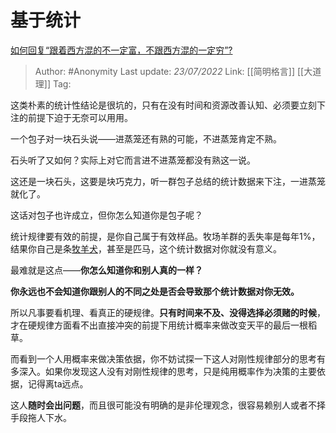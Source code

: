 # 基于统计
[如何回复“跟着西方混的不一定富，不跟西方混的一定穷”?](https://www.zhihu.com/question/543658032/answer/2583088750)

> Author: #Anonymity
> Last update: *23/07/2022*
> Link: [[简明格言]] [[大道理]]
> Tag:

这类朴素的统计性结论是很坑的，只有在没有时间和资源改善认知、必须要立刻下注的前提下迫于无奈可以用用。

一个包子对一块石头说——进蒸笼还有熟的可能，不进蒸笼肯定不熟。

石头听了又如何？实际上对它而言进不进蒸笼都没有熟这一说。

这还是一块石头，这要是块巧克力，听一群包子总结的统计数据来下注，一进蒸笼就化了。

这话对包子也许成立，但你怎么知道你是包子呢？

统计规律要有效的前提，是你自己属于有效样品。牧场羊群的丢失率是每年1%，结果你自己是条[牧羊犬](https://www.zhihu.com/search?q=%E7%89%A7%E7%BE%8A%E7%8A%AC&search_source=Entity&hybrid_search_source=Entity&hybrid_search_extra=%7B%22sourceType%22%3A%22answer%22%2C%22sourceId%22%3A2583088750%7D)，甚至是匹马，这个统计数据对你就没有意义。

最难就是这点——**你怎么知道你和别人真的一样？**

**你永远也不会知道你跟别人的不同之处是否会导致那个统计数据对你无效。**

所以凡事要看机理、看真正的硬规律。**只有时间来不及、没得选择必须赌的时候**，才在硬规律方面看不出直接冲突的前提下用统计概率来做改变天平的最后一根稻草。

而看到一个人用概率来做决策依据，你不妨试探一下这人对刚性规律部分的思考有多深入。如果你发现这人没有对刚性规律的思考，只是纯用概率作为决策的主要依据，记得离ta远点。

这人**随时会出问题**，而且很可能没有明确的是非伦理观念，很容易赖别人或者不择手段拖人下水。
